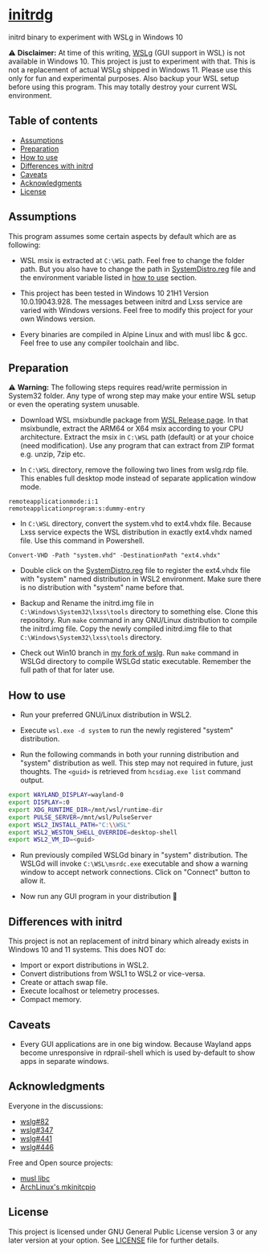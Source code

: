 # [initrdg](https://github.com/Biswa96/initrdg)

initrd binary to experiment with WSLg in Windows 10

:warning: **Disclaimer:** At time of this writing, [WSLg] (GUI support in WSL)
is not available in Windows 10. This project is just to experiment with that.
This is not a replacement of actual WSLg shipped in Windows 11. Please use this
only for fun and experimental purposes. Also backup your WSL setup before using
this program. This may totally destroy your current WSL environment.

[WSLg]: https://github.com/microsoft/wslg

## Table of contents

* [Assumptions](#assumptions)
* [Preparation](#preparation)
* [How to use](#how-to-use)
* [Differences with initrd](#differences-with-initrd)
* [Caveats](#caveats)
* [Acknowledgments](#acknowledgments)
* [License](#license)

## Assumptions

This program assumes some certain aspects by default which are as following:

* WSL msix is extracted at `C:\WSL` path. Feel free to change the folder path.
But you also have to change the path in [SystemDistro.reg](SystemDistro.reg)
file and the environment variable listed in [how to use](#how-to-use) section.

* This project has been tested in Windows 10 21H1 Version 10.0.19043.928.
The messages between initrd and Lxss service are varied with Windows versions.
Feel free to modify this project for your own Windows version.

* Every binaries are compiled in Alpine Linux and with musl libc & gcc.
Feel free to use any compiler toolchain and libc.

## Preparation

:warning: **Warning:** The following steps requires read/write permission in
System32 folder. Any type of wrong step may make your entire WSL setup or even
the operating system unusable.

* Download WSL msixbundle package from [WSL Release page]. In that msixbundle,
extract the ARM64 or X64 msix according to your CPU architecture. Extract the
msix in `C:\WSL` path (default) or at your choice (need modification). Use any
program that can extract from ZIP format e.g. unzip, 7zip etc.

[WSL Release page]: https://github.com/microsoft/WSL/releases

* In `C:\WSL` directory, remove the following two lines from wslg.rdp file.
This enables full desktop mode instead of separate application window mode.

```
remoteapplicationmode:i:1
remoteapplicationprogram:s:dummy-entry
```

* In `C:\WSL` directory, convert the system.vhd to ext4.vhdx file. Because Lxss
service expects the WSL distribution in exactly ext4.vhdx named file. Use this
command in Powershell.

```
Convert-VHD -Path "system.vhd" -DestinationPath "ext4.vhdx"
```

* Double click on the [SystemDistro.reg](SystemDistro.reg) file to register
the ext4.vhdx file with "system" named distribution in WSL2 environment.
Make sure there is no distribution with "system" name before that.

* Backup and Rename the initrd.img file in `C:\Windows\System32\lxss\tools`
directory to something else. Clone this repository. Run `make` command in any
GNU/Linux distribution to compile the initrd.img file. Copy the newly compiled
initrd.img file to that `C:\Windows\System32\lxss\tools` directory.

* Check out Win10 branch in [my fork of wslg](https://github.com/Biswa96/wslg).
Run `make` command in WSLGd directory to compile WSLGd static executable.
Remember the full path of that for later use.

## How to use

* Run your preferred GNU/Linux distribution in WSL2.

* Execute `wsl.exe -d system` to run the newly registered "system" distribution.

* Run the following commands in both your running distribution and "system"
distribution as well. This step may not required in future, just thoughts.
The `<guid>` is retrieved from `hcsdiag.exe list` command output.

```sh
export WAYLAND_DISPLAY=wayland-0
export DISPLAY=:0
export XDG_RUNTIME_DIR=/mnt/wsl/runtime-dir
export PULSE_SERVER=/mnt/wsl/PulseServer
export WSL2_INSTALL_PATH="C:\\WSL"
export WSL2_WESTON_SHELL_OVERRIDE=desktop-shell
export WSL2_VM_ID=<guid>
```

* Run previously compiled WSLGd binary in "system" distribution. The WSLGd will
invoke `C:\WSL\msrdc.exe` executable and show a warning window to accept network
connections. Click on "Connect" button to allow it.

* Now run any GUI program in your distribution :tada:

## Differences with initrd

This project is not an replacement of initrd binary which already exists in
Windows 10 and 11 systems. This does NOT do:

* Import or export distributions in WSL2.
* Convert distributions from WSL1 to WSL2 or vice-versa.
* Create or attach swap file.
* Execute localhost or telemetry processes.
* Compact memory.

## Caveats

* Every GUI applications are in one big window. Because Wayland apps become
unresponsive in rdprail-shell which is used by-default to show apps in separate
windows.

## Acknowledgments

Everyone in the discussions:

* [wslg#82](https://github.com/microsoft/wslg/discussions/82)
* [wslg#347](https://github.com/microsoft/wslg/issues/347)
* [wslg#441](https://github.com/microsoft/wslg/issues/414)
* [wslg#446](https://github.com/microsoft/wslg/issues/446)

Free and Open source projects:

* [musl libc](https://git.musl-libc.org/cgit/musl)
* [ArchLinux's mkinitcpio](https://github.com/archlinux/mkinitcpio)

## License

This project is licensed under GNU General Public License version 3 or any later
version at your option. See [LICENSE](LICENSE) file for further details.
